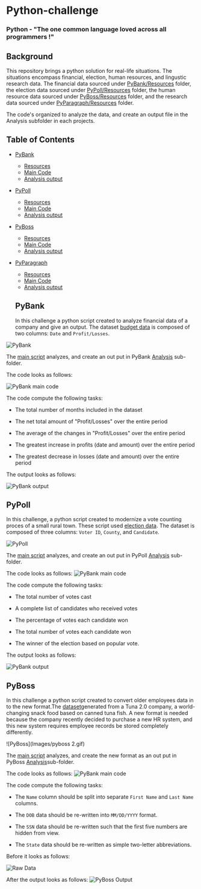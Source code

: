 # Python-challenge 
### Python - "The one common language loved across all programmers !"

## Background
This repository brings a python solution for real-life situations. The situations encompass financial, election, human resources, and lingustic research data. The financial data sourced under [PyBank/Resources](PyBank/Resources/budget_data.csv) folder, the election data sourced under [PyPoll/Resources](PyPoll/Resources/) folder, the human resource data sourced under [ PyBoss/Resources](PyBoss/Resources/employee_data.csv) folder, and the research data sourced under [PyParagraph/Resources](PyParagraph/Resources) folder. 

The code's organized to analyze the data, and create an output file in the Analysis subfolder in each projects. 

<!-- TABLE OF CONTENTS -->
## Table of Contents

* [PyBank](PyBank/)
  * [Resources](PyBank/Resources/budget_data.csv)
  * [Main Code](PyBank/main.py)
  * [Analysis output](PyBank/Analysis/pyBank_output.txt)
* [PyPoll](PyPoll/)
  * [Resources](PyPoll/Resources/)
  * [Main Code](PyPoll/main.py)
  * [Analysis output](PyPoll/Analysis/pyPoll_output.txt)
* [PyBoss](PyBoss/)
  * [Resources](PyBoss/Resources/employee_data.csv)
  * [Main Code](PyBoss/main.py)
  * [Analysis output](PyBoss/Analysis/pyBoss_output.txt)
* [PyParagraph](PyParagraph/)
  * [Resources](PyParagraph/Resources/)
  * [Main Code](PyParagraph/main.py)
  * [Analysis output](PyParagraph/Analysis/pyParagraph_output.txt)
  
  ## PyBank
  
  In this challenge a python script created to analyze financial data of a company and give an output. The dataset [budget
  data](PyBank/Resources/budget_data.csv) is composed of two columns: `Date` and `Profit/Losses`.

 ![PyBank](Images/Budget.gif)
 
 The [main script](PyBank/main.py) analyzes, and create an out put in PyBank [Analysis](PyBank/Analysis/pyBank_output.txt) sub-folder. 
 
  The code looks as follows:
 
 ![PyBank main code](Images/pynbank.gif)
 
 The code compute the following tasks:
 
  * The total number of months included in the dataset

  * The net total amount of "Profit/Losses" over the entire period

  * The average of the changes in "Profit/Losses" over the entire period

  * The greatest increase in profits (date and amount) over the entire period

  * The greatest decrease in losses (date and amount) over the entire period

The output looks as follows:

![PyBank output](Images/Financial_analysis.png)

 ## PyPoll
 
 In this challenge, a python script created to modernize a vote counting proces of a small rural town. These script used [election data](PyPoll/Resources/). The dataset is composed of three columns: `Voter ID`, `County`, and `Candidate`.
 
  ![PyPoll](Images/pypoll1.gif)
 
 The [main script](PyPoll/main.py) analyzes, and create an out put in PyPoll [Analysis](PyPoll/Analysis/pyPoll_output.txt) sub-folder. 
 
  The code looks as follows:
  ![PyBank main code](Images/pypoll.gif)
 
 The code compute the following tasks:
 
  * The total number of votes cast

  * A complete list of candidates who received votes

  * The percentage of votes each candidate won

  * The total number of votes each candidate won

  * The winner of the election based on popular vote.
  
  The output looks as follows:

![PyBank output](Images/election_analyis.png)
  
 ## PyBoss 
 
 In this challenge a python script created to convert older employees data in to the new format.The [dataset](PyBoss/Resources/employee_data.csv)generated from a Tuna 2.0 company, a world-changing snack food based on canned tuna fish. A new format is needed because the company recently decided to purchase a new HR system, and this new system requires employee records be stored completely differently.
 
 ![PyBoss](Images/pyboss 2.gif)

The [main script](PyBoss/main.py) analyzes, and create the new format as an out put in PyBoss [Analysis](PyPoll/Analysis/pyPoll_output.txt)sub-folder. 

The code looks as follows:
 ![PyBank main code](Images/pyboss.gif)
 
 The code compute the following tasks:
 
  * The `Name` column should be split into separate `First Name` and `Last Name` columns.

  * The `DOB` data should be re-written into `MM/DD/YYYY` format.

  * The `SSN` data should be re-written such that the first five numbers are hidden from view.

  * The `State` data should be re-written as simple two-letter abbreviations.
  
  Before it looks as follows:
  
  ![Raw Data ](Images/PyBoss_Before.png)
  
  After the output looks as follows:
  ![PyBoss Output ](Images/PyBoss_After.png)
 
 

  
 
 
 
